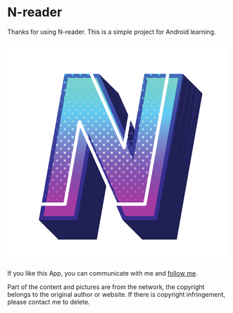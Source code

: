 # N-reader

Thanks for using N-reader. This is a simple project for Android learning.

![ifconfig.png](ic_logo_round.png)

If you like this App, you can communicate with me and [follow me](https://github.com/ZerglingV/ "Follow ZerglingV").

Part of the content and pictures are from the network, the copyright belongs to the original author or website. If there is copyright infringement, please contact me to delete.
